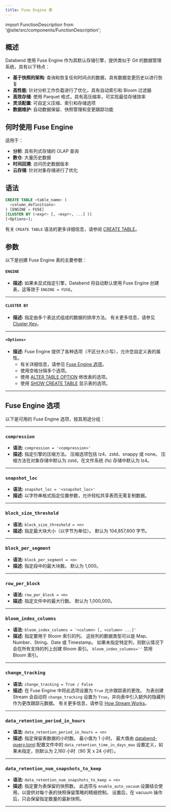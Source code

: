 ```yaml
---
title: Fuse Engine 表
---
```


import FunctionDescription from '@site/src/components/FunctionDescription';

<FunctionDescription description="Introduced or updated: v1.2.733"/>

## 概述

Databend 使用 Fuse Engine 作为其默认存储引擎，提供类似于 Git 的数据管理系统，具有以下特点：

- **基于快照的架构**: 查询和恢复任何时间点的数据，具有数据变更历史以进行恢复
- **高性能**: 针对分析工作负载进行了优化，具有自动索引和 Bloom 过滤器
- **高效存储**: 使用 Parquet 格式，具有高压缩率，可实现最佳存储效率
- **灵活配置**: 可自定义压缩、索引和存储选项
- **数据维护**: 自动数据保留、快照管理和变更跟踪功能

## 何时使用 Fuse Engine

适用于：
- **分析**: 具有列式存储的 OLAP 查询
- **数仓**: 大量历史数据
- **时间回溯**: 访问历史数据版本
- **云存储**: 针对对象存储进行了优化

## 语法

```sql
CREATE TABLE <table_name> (
  <column_definitions>
) [ENGINE = FUSE]
[CLUSTER BY (<expr> [, <expr>, ...] )]
[<Options>];
```

有关 `CREATE TABLE` 语法的更多详细信息，请参阅 [CREATE TABLE](../../10-sql-commands/00-ddl/01-table/10-ddl-create-table.md)。

## 参数

以下是创建 Fuse Engine 表的主要参数：

#### `ENGINE`
- **描述:**
  如果未显式指定引擎，Databend 将自动默认使用 Fuse Engine 创建表，这等效于 `ENGINE = FUSE`。

---

#### `CLUSTER BY`
- **描述:**
  指定由多个表达式组成的数据的排序方法。 有关更多信息，请参见 [Cluster Key](/guides/performance/cluster-key)。

---

#### `<Options>`
- **描述:**
  Fuse Engine 提供了各种选项（不区分大小写），允许您自定义表的属性。
  - 有关详细信息，请参见 [Fuse Engine 选项](#fuse-engine-options)。
  - 使用空格分隔多个选项。
  - 使用 [ALTER TABLE OPTION](../../10-sql-commands/00-ddl/01-table/90-alter-table-option.md) 修改表的选项。
  - 使用 [SHOW CREATE TABLE](../../10-sql-commands/00-ddl/01-table/show-create-table.md) 显示表的选项。

---

## Fuse Engine 选项

以下是可用的 Fuse Engine 选项，按其用途分组：

---

### `compression`
- **语法:**
  `compression = '<compression>'`
- **描述:**
  指定引擎的压缩方法。 压缩选项包括 lz4、zstd、snappy 或 none。 压缩方法在对象存储中默认为 zstd，在文件系统 (fs) 存储中默认为 lz4。

---

### `snapshot_loc`
- **语法:**
  `snapshot_loc = '<snapshot_loc>'`
- **描述:**
  以字符串格式指定位置参数，允许轻松共享表而无需复制数据。

---


### `block_size_threshold`
- **语法:**
  `block_size_threshold = <n>`
- **描述:**
  指定最大块大小（以字节为单位）。 默认为 104,857,600 字节。

---

### `block_per_segment`
- **语法:**
  `block_per_segment = <n>`
- **描述:**
  指定段中的最大块数。 默认为 1,000。

---

### `row_per_block`
- **语法:**
  `row_per_block = <n>`
- **描述:**
  指定文件中的最大行数。 默认为 1,000,000。

---

### `bloom_index_columns`
- **语法:**
  `bloom_index_columns = '<column> [, <column> ...]'`
- **描述:**
  指定要用于 Bloom 索引的列。 这些列的数据类型可以是 Map、Number、String、Date 或 Timestamp。 如果未指定特定列，则默认情况下会在所有支持的列上创建 Bloom 索引。 `bloom_index_columns=''` 禁用 Bloom 索引。

---

### `change_tracking`
- **语法:**
  `change_tracking = True / False`
- **描述:**
  在 Fuse Engine 中将此选项设置为 `True` 允许跟踪表的更改。 为表创建 Stream 会自动将 `change_tracking` 设置为 `True`，并向表中引入额外的隐藏列作为更改跟踪元数据。 有关更多信息，请参见 [How Stream Works](/guides/load-data/continuous-data-pipelines/stream#how-stream-works)。

---

### `data_retention_period_in_hours`
- **语法:**
  `data_retention_period_in_hours = <n>`
- **描述:**
  指定保留表数据的小时数。 最小值为 1 小时。 最大值由 [databend-query.toml](https://github.com/databendlabs/databend/blob/main/scripts/distribution/configs/databend-query.toml) 配置文件中的 `data_retention_time_in_days_max` 设置定义，如果未指定，则默认为 2,160 小时（90 天 x 24 小时）。

---

### `data_retention_num_snapshots_to_keep`
- **语法:**
  `data_retention_num_snapshots_to_keep = <n>`
- **描述:**
  指定要为表保留的快照数。 此选项与 `enable_auto_vacuum` 设置结合使用，以提供对每个表的快照保留策略的精细控制。 设置后，在 vacuum 操作后，只会保留指定数量的最新快照。

---